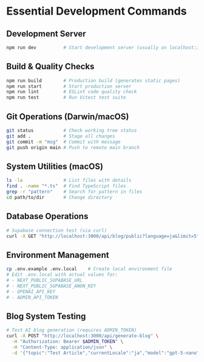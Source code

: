# Essential Development Commands

## Development Server
```bash
npm run dev          # Start development server (usually on localhost:3000)
```

## Build & Quality Checks
```bash
npm run build        # Production build (generates static pages)
npm run start        # Start production server
npm run lint         # ESLint code quality check
npm run test         # Run Vitest test suite
```

## Git Operations (Darwin/macOS)
```bash
git status           # Check working tree status
git add .            # Stage all changes
git commit -m "msg"  # Commit with message
git push origin main # Push to remote main branch
```

## System Utilities (macOS)
```bash
ls -la               # List files with details
find . -name "*.ts"  # Find TypeScript files
grep -r "pattern"    # Search for pattern in files
cd path/to/dir       # Change directory
```

## Database Operations
```bash
# Supabase connection test (via curl)
curl -X GET "http://localhost:3000/api/blog/public?language=ja&limit=5"
```

## Environment Management
```bash
cp .env.example .env.local    # Create local environment file
# Edit .env.local with actual values for:
# - NEXT_PUBLIC_SUPABASE_URL
# - NEXT_PUBLIC_SUPABASE_ANON_KEY  
# - OPENAI_API_KEY
# - ADMIN_API_TOKEN
```

## Blog System Testing
```bash
# Test AI blog generation (requires ADMIN_TOKEN)
curl -X POST "http://localhost:3000/api/generate-blog" \
  -H "Authorization: Bearer $ADMIN_TOKEN" \
  -H "Content-Type: application/json" \
  -d '{"topic":"Test Article","currentLocale":"ja","model":"gpt-5-nano"}'
```